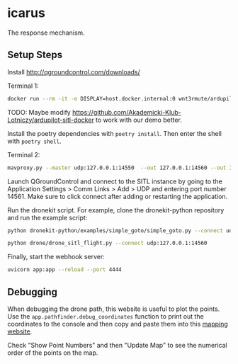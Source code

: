 # icarus
The response mechanism.

## Setup Steps

Install http://qgroundcontrol.com/downloads/

Terminal 1:
```bash
docker run --rm -it -e DISPLAY=host.docker.internal:0 wnt3rmute/ardupilot-sitl ./sim_vehicle.py --out udp:host.docker.internal:14550 -l 30.455,-103.149,-999,0 --console --map -v ArduCopter -N
```

TODO: Maybe modify https://github.com/Akademicki-Klub-Lotniczy/ardupilot-sitl-docker to work with our demo better.

Install the poetry dependencies with `poetry install`. Then enter the shell with `poetry shell`.

Terminal 2:
```bash
mavproxy.py --master udp:127.0.0.1:14550  --out 127.0.0.1:14560 --out 127.0.0.1:14561
```

Launch QGroundControl and connect to the SITL instance by going to the Application Settings > Comm Links > Add > UDP and entering port number 14561. Make sure to click connect after adding or restarting the application.

Run the dronekit script. For example, clone the dronekit-python repository and run the example script:
```bash
python dronekit-python/examples/simple_goto/simple_goto.py --connect udp:127.0.0.1:14560

python drone/drone_sitl_flight.py --connect udp:127.0.0.1:14560
```

Finally, start the webhook server:
```bash
uvicorn app:app --reload --port 4444
```

## Debugging

When debugging the drone path, this website is useful to plot the points. Use the `app.pathfinder.debug_coordinates` function
to print out the coordinates to the console and then copy and paste them into this [mapping website](https://mobisoftinfotech.com/tools/plot-multiple-points-on-map/).

Check "Show Point Numbers" and then "Update Map" to see the numerical order of the points on the map.